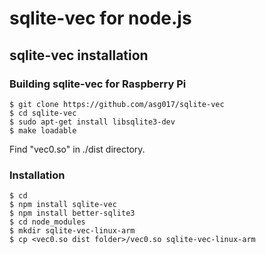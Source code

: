 # sqlite-vec for node.js

## sqlite-vec installation

### Building sqlite-vec for Raspberry Pi

```
$ git clone https://github.com/asg017/sqlite-vec
$ cd sqlite-vec
$ sudo apt-get install libsqlite3-dev
$ make loadable 
```

Find "vec0.so" in ./dist directory.

### Installation

```
$ cd
$ npm install sqlite-vec
$ npm install better-sqlite3
$ cd node_modules
$ mkdir sqlite-vec-linux-arm
$ cp <vec0.so dist folder>/vec0.so sqlite-vec-linux-arm
```
